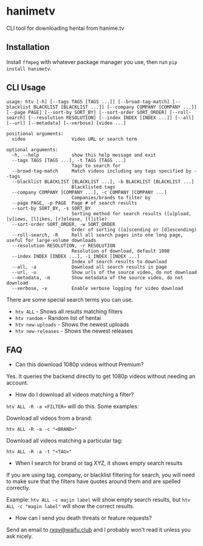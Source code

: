 # hanimetv
CLI tool for downloading hentai from hanime.tv
## Installation
Install `ffmpeg` with whatever package manager you use, then run `pip install hanimetv`.
## CLI Usage
```
usage: htv [-h] [--tags TAGS [TAGS ...]] [--broad-tag-match] [--blacklist BLACKLIST [BLACKLIST ...]] [--company COMPANY [COMPANY ...]] [--page PAGE] [--sort-by SORT_BY] [--sort-order SORT_ORDER] [--roll-search] [--resolution RESOLUTION] [--index INDEX [INDEX ...]] [--all] [--url] [--metadata] [--verbose] [video ...]

positional arguments:
  video                 Video URL or search term

optional arguments:
  -h, --help            show this help message and exit
  --tags TAGS [TAGS ...], -t TAGS [TAGS ...]
                        Tags to search for
  --broad-tag-match     Match videos including any tags specified by --tags
  --blacklist BLACKLIST [BLACKLIST ...], -b BLACKLIST [BLACKLIST ...]
                        Blacklisted tags
  --company COMPANY [COMPANY ...], -c COMPANY [COMPANY ...]
                        Companies/brands to filter by
  --page PAGE, -p PAGE  Page # of search results
  --sort-by SORT_BY, -s SORT_BY
                        Sorting method for search results ([u]pload, [v]iews, [l]ikes, [r]elease, [t]itle)
  --sort-order SORT_ORDER, -w SORT_ORDER
                        Order of sorting ([a]scending or [d]escending)
  --roll-search, -R     Roll all search pages into one long page, useful for large-volume downloads
  --resolution RESOLUTION, -r RESOLUTION
                        Resolution of download, default 1080
  --index INDEX [INDEX ...], -i INDEX [INDEX ...]
                        Index of search results to download
  --all, -a             Download all search results in page
  --url, -u             Show urls of the source video, do not download
  --metadata, -m        Show metadata of the source video, do not download
  --verbose, -v         Enable verbose logging for video download
```
There are some special search terms you can use.
 - `htv ALL` - Shows all results matching filters
 - `htv random` - Random list of hentai
 - `htv new-uploads` - Shows the newest uploads
 - `htv new-releases` - Shows the newest releases
## FAQ
 - Can this download 1080p videos without Premium?

Yes. It queries the backend directly to get 1080p videos without needing an account.
 - How do I download all videos matching a filter?

`htv ALL -R -a <FILTER>` will do this.
Some examples:

Download all videos from a brand:

`htv ALL -R -a -c "<BRAND>"`

Download all videos matching a particular tag: 

`htv ALL -R -a -t "<TAG>"`
 - When I search for brand or tag XYZ, it shows empty search results
 
 If you are using tag, company, or blacklist filtering for search, you will need to make sure that the filters have quotes around them and are spelled correctly.
 
 Example: `htv ALL -c majin label` will show empty search results, but `htv ALL -c "magin label"` will show the correct results.
- How can I send you death threats or feature requests?

Send an email to rxqv@waifu.club and I probably won't read it unless you ask nicely.
